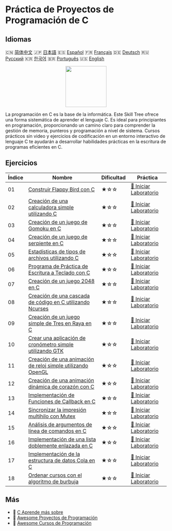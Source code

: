 # Práctica de Proyectos de Programación de C

## Idiomas

🇨🇳 [简体中文](README_zh.md) 🇯🇵 [日本語](README_ja.md) 🇪🇸 [Español](README_es.md) 🇫🇷 [Français](README_fr.md) 🇩🇪 [Deutsch](README_de.md) 🇷🇺 [Русский](README_ru.md) 🇰🇷 [한국어](README_ko.md) 🇧🇷 [Português](README_pt.md) 🇺🇸 [English](README.md) 

<div align="center">
<img width="128px" src="https://file.labex.io/path/GAbMWgBPUOxV.png">
</div>

La programación en C es la base de la informática. Este Skill Tree ofrece una forma sistemática de aprender el lenguaje C. Es ideal para principiantes en programación, proporcionando un camino claro para comprender la gestión de memoria, punteros y programación a nivel de sistema. Cursos prácticos sin video y ejercicios de codificación en un entorno interactivo de lenguaje C te ayudarán a desarrollar habilidades prácticas en la escritura de programas eficientes en C.

## Ejercicios

|   Índice | Nombre                                                                                                                                                     | Dificultad   | Práctica                                                                                                              |
|----------|------------------------------------------------------------------------------------------------------------------------------------------------------------|--------------|-----------------------------------------------------------------------------------------------------------------------|
|       01 | [Construir Flappy Bird con C](https://labex.io/es/courses/project-building-flappy-bird-using-c)                                                            | ★☆☆          | [🚀 Iniciar Laboratorio](https://labex.io/es/courses/project-building-flappy-bird-using-c)                            |
|       02 | [Creación de una calculadora simple utilizando C](https://labex.io/es/courses/project-making-a-simple-calculator-using-c)                                  | ★☆☆          | [🚀 Iniciar Laboratorio](https://labex.io/es/courses/project-making-a-simple-calculator-using-c)                      |
|       03 | [Creación de un juego de Gomoku en C](https://labex.io/es/courses/project-creating-a-gomoku-game-in-c)                                                     | ★☆☆          | [🚀 Iniciar Laboratorio](https://labex.io/es/courses/project-creating-a-gomoku-game-in-c)                             |
|       04 | [Creación de un juego de serpiente en C](https://labex.io/es/courses/project-creating-a-snake-game-in-c)                                                   | ★☆☆          | [🚀 Iniciar Laboratorio](https://labex.io/es/courses/project-creating-a-snake-game-in-c)                              |
|       05 | [Estadísticas de tipos de archivos utilizando C](https://labex.io/es/courses/project-file-type-statistics-using-c)                                         | ★☆☆          | [🚀 Iniciar Laboratorio](https://labex.io/es/courses/project-file-type-statistics-using-c)                            |
|       06 | [Programa de Práctica de Escritura a Teclado con C](https://labex.io/es/courses/project-typing-practice-program-using-c)                                   | ★☆☆          | [🚀 Iniciar Laboratorio](https://labex.io/es/courses/project-typing-practice-program-using-c)                         |
|       07 | [Creación de un juego 2048 en C](https://labex.io/es/courses/project-creating-a-2048-game-in-c)                                                            | ★☆☆          | [🚀 Iniciar Laboratorio](https://labex.io/es/courses/project-creating-a-2048-game-in-c)                               |
|       08 | [Creación de una cascada de código en C utilizando Ncurses](https://labex.io/es/courses/project-creating-a-code-rain-in-c-using-ncurses)                   | ★☆☆          | [🚀 Iniciar Laboratorio](https://labex.io/es/courses/project-creating-a-code-rain-in-c-using-ncurses)                 |
|       09 | [Creación de un juego simple de Tres en Raya en C](https://labex.io/es/courses/project-creating-a-simple-tic-tac-toe-game-in-c)                            | ★☆☆          | [🚀 Iniciar Laboratorio](https://labex.io/es/courses/project-creating-a-simple-tic-tac-toe-game-in-c)                 |
|       10 | [Crear una aplicación de cronómetro simple utilizando GTK](https://labex.io/es/courses/project-create-a-simple-stopwatch-app-using-gtk)                    | ★☆☆          | [🚀 Iniciar Laboratorio](https://labex.io/es/courses/project-create-a-simple-stopwatch-app-using-gtk)                 |
|       11 | [Creación de una animación de reloj simple utilizando OpenGL](https://labex.io/es/courses/project-creating-a-simple-clock-animation-using-opengl-and-glut) | ★☆☆          | [🚀 Iniciar Laboratorio](https://labex.io/es/courses/project-creating-a-simple-clock-animation-using-opengl-and-glut) |
|       12 | [Creación de una animación dinámica de corazón con C](https://labex.io/es/courses/project-creating-a-dynamic-heart-animation-with-c)                       | ★☆☆          | [🚀 Iniciar Laboratorio](https://labex.io/es/courses/project-creating-a-dynamic-heart-animation-with-c)               |
|       13 | [Implementación de Funciones de Callback en C](https://labex.io/es/courses/project-callback-functions)                                                     | ★☆☆          | [🚀 Iniciar Laboratorio](https://labex.io/es/courses/project-callback-functions)                                      |
|       14 | [Sincronizar la impresión multihilo con Mutex](https://labex.io/es/courses/project-chaotic-typewriter)                                                     | ★☆☆          | [🚀 Iniciar Laboratorio](https://labex.io/es/courses/project-chaotic-typewriter)                                      |
|       15 | [Análisis de argumentos de línea de comandos en C](https://labex.io/es/courses/project-command-line-arguments)                                             | ★☆☆          | [🚀 Iniciar Laboratorio](https://labex.io/es/courses/project-command-line-arguments)                                  |
|       16 | [Implementación de una lista doblemente enlazada en C](https://labex.io/es/courses/project-doubly-linked-list)                                             | ★☆☆          | [🚀 Iniciar Laboratorio](https://labex.io/es/courses/project-doubly-linked-list)                                      |
|       17 | [Implementación de la estructura de datos Cola en C](https://labex.io/es/courses/project-implementing-a-queue)                                             | ★☆☆          | [🚀 Iniciar Laboratorio](https://labex.io/es/courses/project-implementing-a-queue)                                    |
|       18 | [Ordenar cursos con el algoritmo de burbuja](https://labex.io/es/courses/project-organizing-course-list)                                                   | ★☆☆          | [🚀 Iniciar Laboratorio](https://labex.io/es/courses/project-organizing-course-list)                                  |

## Más

- 🔗 [C Aprende más sobre](https://labex.io/es/skilltrees/c)
- 🔗 [Awesome Proyectos de Programación](https://github.com/labex-labs/awesome-programming-projects)
- 🔗 [Awesome Cursos de Programación](https://github.com/labex-labs/awesome-programming-courses)


